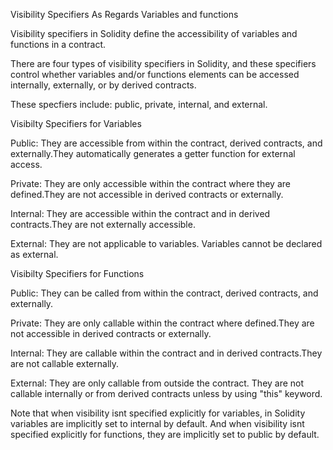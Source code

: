Visibility Specifiers As Regards Variables and functions


Visibility specifiers in Solidity define the accessibility of variables and functions in a contract.

There are four types of visibility specifiers in Solidity, and these specifiers control whether variables and/or functions elements can be accessed internally, externally, or by derived contracts.

These specfiers include: public, private, internal, and external.


Visibilty Specifiers for Variables


Public: They are accessible from within the contract, derived contracts, and externally.They automatically generates a getter function for external access.

Private: They are only accessible within the contract where they are defined.They are not accessible in derived contracts or externally.

Internal: They are accessible within the contract and in derived contracts.They are not externally accessible.

External: They are not applicable to variables. Variables cannot be declared as external.


Visibilty Specifiers for Functions


Public: They can be called from within the contract, derived contracts, and externally.

Private: They are only callable within the contract where defined.They are not accessible in derived contracts or externally.

Internal: They are callable within the contract and in derived contracts.They are not callable externally.

External: They are only callable from outside the contract. They are not callable internally or from derived contracts unless by using "this" keyword.


Note that when visibility isnt specified explicitly for variables, in Solidity variables are implicitly set to internal by default. And when visibility isnt specified explicitly for functions, they are implicitly set to public by default.